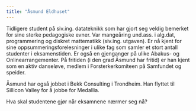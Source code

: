 ```yaml
---
title: "Åsmund Eldhuset"
---
```


Tidligere student på siv.ing. datateknikk som har gjort seg veldig bemerket for sine sterke pedagogiske evner. Var mangeåring und.ass. i alg.dat, programmering og diskret mattematikk (siv.ing. utgaven). Er nå kjent for sine oppsummeringsforelesninger i ulike fag som samler et stort antall studenter i eksamenstiden. Er også en gjenganger på ulike Abakus- og Onlinearrangementer. 
På fritiden (i den grad Åsmund har fritid) er han kjent som en aktiv danseløve, medlem i Forsterkerkomiteen på Samfundet og speider. 
    
Åsmund har også jobbet i Bekk Consulting i Trondheim. Han flyttet til Sillicon Valley for å jobbe for Medallia. 
    
Hva skal studentene gjør når eksamnene nærmer seg nå? 